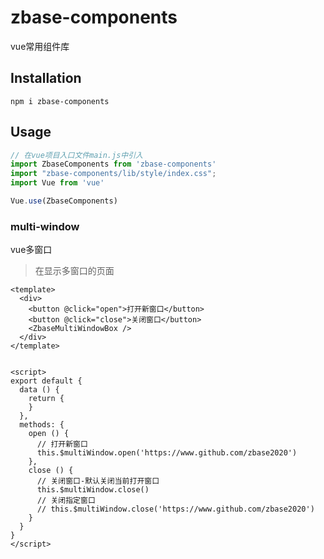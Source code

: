 # zbase-components

vue常用组件库


## Installation
```
npm i zbase-components
```

## Usage
```js
// 在vue项目入口文件main.js中引入
import ZbaseComponents from 'zbase-components'
import "zbase-components/lib/style/index.css";
import Vue from 'vue'

Vue.use(ZbaseComponents)

```

### multi-window

vue多窗口

> 在显示多窗口的页面

```vue
<template>
  <div>
    <button @click="open">打开新窗口</button>
    <button @click="close">关闭窗口</button>
    <ZbaseMultiWindowBox />
  </div>
</template>


<script>
export default {
  data () {
    return {
    }
  },
  methods: {
    open () {
      // 打开新窗口
      this.$multiWindow.open('https://www.github.com/zbase2020')
    },
    close () {
      // 关闭窗口-默认关闭当前打开窗口
      this.$multiWindow.close()
      // 关闭指定窗口
      // this.$multiWindow.close('https://www.github.com/zbase2020')
    }
  }
}
</script>
```



